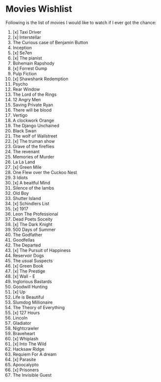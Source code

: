 # Movies Wishlist

Following is the list of movies I would like to watch if I ever got the chance: 
1. [x] Taxi Driver
2. [x] Interstellar
3. The Curious case of Benjamin Button
4. Inception
5. [x] Se7en
6. [x] The pianist
7. Bohemain Rapshody
8. [x] Forrest Gump
9. Pulp Fiction
10. [x] Shawshank Redemption
11. Psycho
12. Rear Window
13. The Lord of the Rings
14. 12 Angry Men
15. Saving Private Ryan
16. There will be blood
17. Vertigo
18. A clockwork Orange
19. The Django Unchained
20. Black Swan
21. The wolf of Wallstreet
22. [x] The truman show
23. Grave of the fireflies
24. The revenant
25. Memories of Murder
26. La La Land
27. [x] Green Mile
28. One Flew over the Cuckoo Nest
29. 3 Idiots
30. [x] A beaitful Mind
31. Silence of the lambs
32. Old Boy
33. Shutter Island
34. [x] Schindlers List
35. [x] 1917
36. Leon The Professional
37. Dead Poets Soceity
38. [x] The Dark Knight
39. 500 Days of Summer
40. The Godfather
41. Goodfellas
42. The Departed
43. [x] The Pursuit of Happiness
44. Reservoir Dogs
45. The usual Suspects
46. [x] Green Book
47. [x] The Prestige
48. [x] Wall - E
49. Inglorious Bastards
50. Goodwill Hunting
51. [x] Up
52. Life is Beautiful
53. Slumdog Millionaire
54. The Theory of Everything
55. [x] 127 Hours
56. Lincoln
57. Gladiator
58. Nightcrawler
59. Braveheart
60. [x] Whiplash
61. [x] Into The Wild
62. Hacksaw Ridge
63. Requiem For A dream
64. [x] Parasite
65. Apoocalypto
66. [x] Prisoners
67. The Invisible Guest
